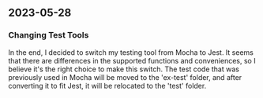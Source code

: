 ## 2023-05-28

### Changing Test Tools
In the end, I decided to switch my testing tool from Mocha to Jest. It seems that there are differences in the supported functions and conveniences, so I believe it's the right choice to make this switch. The test code that was previously used in Mocha will be moved to the 'ex-test' folder, and after converting it to fit Jest, it will be relocated to the 'test' folder.
